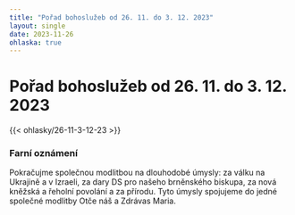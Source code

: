 ```yaml
---
title: "Pořad bohoslužeb od 26. 11. do 3. 12. 2023"
layout: single
date: 2023-11-26
ohlaska: true
---
```

# Pořad bohoslužeb od 26. 11. do 3. 12. 2023

{{< ohlasky/26-11-3-12-23 >}}

### Farní oznámení

Pokračujme společnou modlitbou na dlouhodobé úmysly: za válku na Ukrajině a v Izraeli, za dary DS pro našeho brněnského biskupa, za nová kněžská a řeholní povolání a za přírodu. Tyto úmysly spojujeme do jedné společné modlitby Otče náš a Zdrávas Maria.